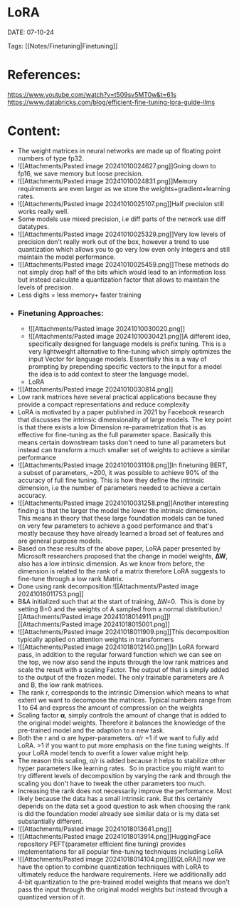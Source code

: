 
# LoRA


DATE:  07-10-24


Tags: [[Notes/Finetuning|Finetuning]]

# References:
https://www.youtube.com/watch?v=t509sv5MT0w&t=61s
https://www.databricks.com/blog/efficient-fine-tuning-lora-guide-llms


# Content:
- The weight matrices in neural networks are made up of floating point numbers of type fp32.
- ![[Attachments/Pasted image 20241010024627.png]]Going down to fp16, we save memory but loose precision.
- ![[Attachments/Pasted image 20241010024831.png]]Memory requirements are even larger as we store the weights+gradient+learning rates.
- ![[Attachments/Pasted image 20241010025107.png]]Half precision still works really well. 
- Some models use mixed precision, i.e diff parts of the network use diff datatypes.
- ![[Attachments/Pasted image 20241010025329.png]]Very low levels of precision don't really work out of the box, however a trend to use quantization which allows you to go very low even only integers and still maintain the model performance.
- ![[Attachments/Pasted image 20241010025459.png]]These methods do not simply drop half of the bits which would lead to an information loss but instead calculate a quantization factor that allows to maintain the levels of precision.
- Less digits = less memory+ faster training
- ### Finetuning Approaches:
	- ![[Attachments/Pasted image 20241010030020.png]]
	- ![[Attachments/Pasted image 20241010030421.png]]A different idea, specifically designed for language models is prefix tuning. This is a very lightweight alternative to fine-tuning which simply optimizes the input Vector for language models. Essentially this is a way of prompting by prepending specific vectors to the input for a model the idea is to add context to steer the language model.
	- LoRA
- ![[Attachments/Pasted image 20241010030814.png]]
- Low rank matrices have several practical applications because they provide a compact representations and reduce complexity
- LoRA is motivated by a paper published in 2021 by Facebook research that discusses the intrinsic dimensionality of large models. The key point is that there exists a low Dimension re-parametrization that is as effective for fine-tuning as the full parameter space. Basically this means certain downstream tasks don't need to tune all parameters but instead can transform a much smaller set of weights to achieve a similar performance
- ![[Attachments/Pasted image 20241010031108.png]]In finetuning BERT, a subset of parameters, ~200, it was possible to achieve 90% of the accuracy of full fine tuning. This is how they define the intrinsic dimension, i.e the number of parameters needed to achieve a certain accuracy.
- ![[Attachments/Pasted image 20241010031258.png]]Another interesting finding is that the larger the model the lower the intrinsic dimension. This means in theory that these large foundation models can be tuned on very few parameters to achieve a good performance and that's mostly because they have already learned a broad set of features and are general purpose models.
- Based on these results of the above paper, LoRA paper presented by Microsoft researchers proposed that the change in model weights, **∆W**, also has a low intrinsic dimension. As we know from before, the dimension is related to the rank of a matrix therefore LoRA suggests to fine-tune through a low rank Matrix.
- Done using rank decomposition:![[Attachments/Pasted image 20241018011753.png]]
- B&A initialized such that at the start of training, ∆W=0.  This is done by setting B=0 and the weights of A sampled from a normal distribution.![[Attachments/Pasted image 20241018014911.png]]![[Attachments/Pasted image 20241018015001.png]]
- ![[Attachments/Pasted image 20241018011909.png]]This decomposition typically applied on attention weights in transformers
- ![[Attachments/Pasted image 20241018012140.png]]In LoRA forward pass, in addition to the regular forward function which we can see on the top, we now also send the inputs through the low rank matrices and scale the result with a scaling Factor. The output of that is simply added to the output of the frozen model. The only trainable parameters are A and B, the low rank matrices.
- The rank r, corresponds to the intrinsic Dimension which means to what extent we want to decompose the matrices. Typical numbers range from 1 to 64 and express the amount of compression on the weights
- Scaling factor **α**, simply controls the amount of change that is added to the original model weights. Therefore it balances the knowledge of the pre-trained model and the adaption to a new task.
- Both the r and α are hyper-parameters. α/r =1 if we want to fully add LoRA. >1 if you want to put more emphasis on the fine tuning weights. If your LoRA model tends to overfit a lower value might help. 
- The reason this scaling, α/r is added because it helps to stabilize other hyper parameters like learning rates.  So in practice you might want to try different levels of decomposition by varying the rank and through the scaling you don't have to tweak the other parameters too much. 
- Increasing the rank does not necessarily improve the performance. Most likely because the data has a small intrinsic rank. But this certainly depends on the data set a good question to ask when choosing the rank is did the foundation model already see similar data or is my data set substantially different.
- ![[Attachments/Pasted image 20241018013641.png]]
- ![[Attachments/Pasted image 20241018013914.png]]HuggingFace repository PEFT(parameter efficient fine tuning) provides implementations for all popular fine-tuning techniques including LoRA
- ![[Attachments/Pasted image 20241018014104.png]][[QLoRA]] now we have the option to combine quantization techniques with LoRA to ultimately reduce the hardware requirements. Here we additionally add 4-bit quantization to the pre-trained model weights that means we don't pass the input through the original model weights but instead through a quantized version of it.



